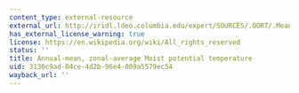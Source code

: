 ```yaml
---
content_type: external-resource
external_url: http://iridl.ldeo.columbia.edu/expert/SOURCES/.OORT/.Mean/.tair/%28Kelvin%29unitconvert/dup/1000./P/div/ln/2./7./div/mul/eexp/mul[X]average[T]average/SOURCES/.OORT/.Mean/.tair[X]average[T]average/0.067/mul/eexp/6.11/mul/287.05/mul/461.39/div/P/div/SOURCES/.OORT/.Mean/.tair/273/add[X]average[T]average/div/2.25/mul/1000000./mul/1005/div/eexp/mul/DATA/540/520/500/480/460/440/420/400/380/360/340/320/300/280/260/VALUES/figviewer.html?my.help=more+options&map.P.units=mb&map.P.plotlast=50.&map.url=a-++precip_colors+-a-++-a+Y+P+fig:+colors+contours+:fig&map.domain=+%7B+/aprod+240+500+plotrange+/aprod+240+500+plotrange+%7D&map.domainparam=+/plotaxislength+432+psdef+/plotborder+72+psdef+/XOVY+null+psdef&map.zoom=Zoom&map.P.plotfirst=1000.&map.Y.plotfirst=90S&map.Y.units=degree_north&map.Y.plotlast=90N&map.aprod.plotfirst=240&map.aprod.units=Kelvin_scale&map.aprod.plotlast=500&map.plotaxislength=432&map.plotborder=72&map.fnt=Helvetica&map.fntsze=16&map.XOVY=auto&map.color_smoothing=auto
has_external_license_warning: true
license: https://en.wikipedia.org/wiki/All_rights_reserved
status: ''
title: Annual-mean, zonal-average Moist potential temperature
uid: 3130c9ad-04ce-4d2b-96e4-009a5579ec54
wayback_url: ''
---
```

